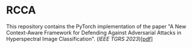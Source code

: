 # RCCA 
This repository contains the PyTorch implementation of the paper "A New Context-Aware Framework for Defending Against Adversarial Attacks in Hyperspectral Image Classification". (_IEEE TGRS 2023_)[[pdf]]([url](https://ieeexplore.ieee.org/stamp/stamp.jsp?tp=&arnumber=10056357))



